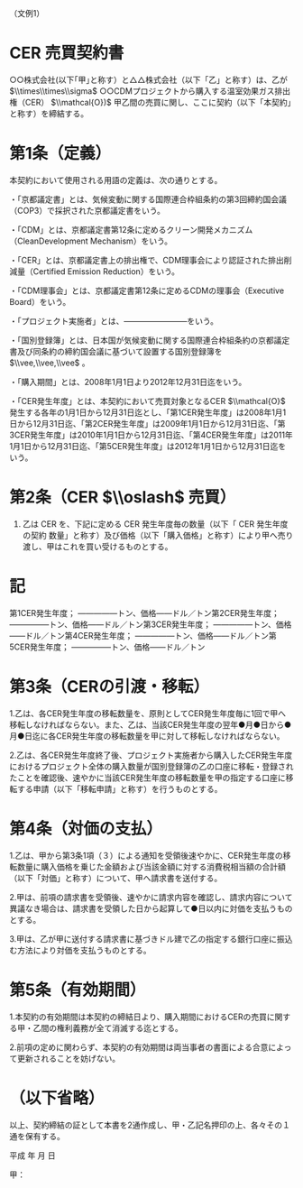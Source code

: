 （文例1）

# CER 売買契約書

○○株式会社(以下｢甲｣と称す）と△△株式会社（以下「乙」と称す）は、乙が $\\times\\times\\sigma$ ○○CDMプロジェクトから購入する温室効果ガス排出権（CER） $\\mathcal{O})$ 甲乙間の売買に関し、ここに契約（以下「本契約」と称す）を締結する。

# 第1条（定義）

本契約において使用される用語の定義は、次の通りとする。

・「京都議定書」とは、気候変動に関する国際連合枠組条約の第3回締約国会議（COP3）で採択された京都議定書をいう。

・「CDM」とは、京都議定書第12条に定めるクリーン開発メカニズム（CleanDevelopment Mechanism）をいう。

・「CER」とは、京都議定書上の排出権で、CDM理事会により認証された排出削減量（Certified Emission Reduction）をいう。

・「CDM理事会」とは、京都議定書第12条に定めるCDMの理事会（Executive Board）をいう。

・「プロジェクト実施者」とは、――――――――をいう。

・「国別登録簿」とは、日本国が気候変動に関する国際連合枠組条約の京都議定書及び同条約の締約国会議に基づいて設置する国別登録簿を $\\vee,\\vee,\\vee$ 。

・「購入期間」とは、2008年1月1日より2012年12月31日迄をいう。

・「CER発生年度」とは、本契約において売買対象となるCER $\\mathcal{O}$ 発生する各年の1月1日から12月31日迄とし、「第1CER発生年度」は2008年1月1日から12月31日迄、「第2CER発生年度」は2009年1月1日から12月31日迄、「第3CER発生年度」は2010年1月1日から12月31日迄、「第4CER発生年度」は2011年1月1日から12月31日迄、「第5CER発生年度」は2012年1月1日から12月31日迄をいう。

# 第2条（CER $\\oslash$ 売買）

1. 乙は CER を、下記に定める CER 発生年度毎の数量（以下「 CER 発生年度の契約 数量」と称す）及び価格（以下「購入価格」と称す）により甲へ売り渡し、甲はこれを買い受けるものとする。

# 記

第1CER発生年度； ―――――トン、価格――ドル／トン第2CER発生年度； ―――――トン、価格――ドル／トン第3CER発生年度； ―――――トン、価格――ドル／トン第4CER発生年度； ―――――トン、価格――ドル／トン第5CER発生年度； ―――――トン、価格――ドル／トン

# 第3条（CERの引渡・移転）

1.乙は、各CER発生年度の移転数量を、原則としてCER発生年度毎に1回で甲へ移転しなければならない。また、乙は、当該CER発生年度の翌年●月●日から●月●日迄に各CER発生年度の移転数量を甲に対して移転しなければならない。

2.乙は、各CER発生年度終了後、プロジェクト実施者から購入したCER発生年度におけるプロジェクト全体の購入数量が国別登録簿の乙の口座に移転・登録されたことを確認後、速やかに当該CER発生年度の移転数量を甲の指定する口座に移転する申請（以下「移転申請」と称す）を行うものとする。

# 第4条（対価の支払）

1.乙は、甲から第3条1項（３）による通知を受領後速やかに、CER発生年度の移転数量に購入価格を乗じた金額および当該金額に対する消費税相当額の合計額（以下「対価」と称す）について、甲へ請求書を送付する。

2.甲は、前項の請求書を受領後、速やかに請求内容を確認し、請求内容について異議なき場合は、請求書を受領した日から起算して●日以内に対価を支払うものとする。

3.甲は、乙が甲に送付する請求書に基づきドル建で乙の指定する銀行口座に振込む方法により対価を支払うものとする。

# 第5条（有効期間）

1.本契約の有効期間は本契約の締結日より、購入期間におけるCERの売買に関する甲・乙間の権利義務が全て消滅する迄とする。

2.前項の定めに関わらず、本契約の有効期間は両当事者の書面による合意によって更新されることを妨げない。

# （以下省略）

以上、契約締結の証として本書を2通作成し、甲・乙記名押印の上、各々その１通を保有する。

平成 年 月 日

甲：